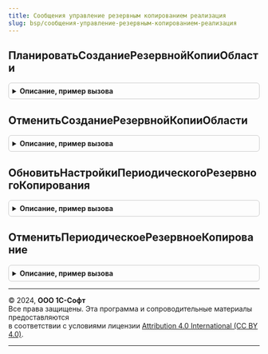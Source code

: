 ```yaml
---
title: Сообщения управление резервным копированием реализация
slug: bsp/сообщения-управление-резервным-копированием-реализация
---
```



## ПланироватьСозданиеРезервнойКопииОбласти
<details style="margin: 1em 0; padding: 0.5em; border: 1px solid #ccc; border-radius: 6px;">

<summary style="font-weight: bold; cursor: pointer;">Описание, пример вызова</summary>

```bsl

// Обработка входящих сообщений с типом {HTTP://www.1c.ru/SaaS/ManageZonesBackup/a.b.c.d}PlanZoneBackup.
// @skip-warning ПустойМетод - особенность реализации.
//
// Параметры:
//  КодОбластиДанных - Число - код области данных,
//  ИдентификаторРезервнойКопии - УникальныйИдентификатор - идентификатор резервной копии,
//  МоментРезервнойКопии - Дата - дата и время резервной копии,
//  Принудительно - Булево - флаг принудительного создания резервной копии.
//  ДляПоддержки - Булево - признак создания копии для службы поддержки.
//
Процедура ПланироватьСозданиеРезервнойКопииОбласти(Знач КодОбластиДанных, Экспорт
```

Пример вызова
```bsl
СообщенияУправлениеРезервнымКопированиемРеализация.ПланироватьСозданиеРезервнойКопииОбласти(КодОбластиДанных, );
```
</details>

## ОтменитьСозданиеРезервнойКопииОбласти
<details style="margin: 1em 0; padding: 0.5em; border: 1px solid #ccc; border-radius: 6px;">

<summary style="font-weight: bold; cursor: pointer;">Описание, пример вызова</summary>

```bsl

// Обработка входящих сообщений с типом {HTTP://www.1c.ru/SaaS/ManageZonesBackup/a.b.c.d}CancelZoneBackup.
// @skip-warning ПустойМетод - особенность реализации.
//
// Параметры:
//  КодОбластиДанных - Число - код области данных,
//  ИдентификаторРезервнойКопии - УникальныйИдентификатор - идентификатор резервной копии.
//
Процедура ОтменитьСозданиеРезервнойКопииОбласти(Знач КодОбластиДанных, Знач ИдентификаторРезервнойКопии) Экспорт
```

Пример вызова
```bsl
СообщенияУправлениеРезервнымКопированиемРеализация.ОтменитьСозданиеРезервнойКопииОбласти(КодОбластиДанных, ИдентификаторРезервнойКопии) 
```
</details>

## ОбновитьНастройкиПериодическогоРезервногоКопирования
<details style="margin: 1em 0; padding: 0.5em; border: 1px solid #ccc; border-radius: 6px;">

<summary style="font-weight: bold; cursor: pointer;">Описание, пример вызова</summary>

```bsl

// Обработка входящих сообщений с типом
// {HTTP://www.1c.ru/SaaS/ManageZonesBackup/a.b.c.d}UpdateScheduledZoneBackupSettings.
// @skip-warning ПустойМетод - особенность реализации.
//
// Параметры:
//  ОбластьДанных - Число - значение разделителя области данных.
//  Настройки - Структура - новые настройки резервного копирования.
//
Процедура ОбновитьНастройкиПериодическогоРезервногоКопирования(Знач ОбластьДанных, Знач Настройки) Экспорт
```

Пример вызова
```bsl
СообщенияУправлениеРезервнымКопированиемРеализация.ОбновитьНастройкиПериодическогоРезервногоКопирования(ОбластьДанных, Настройки) 
```
</details>

## ОтменитьПериодическоеРезервноеКопирование
<details style="margin: 1em 0; padding: 0.5em; border: 1px solid #ccc; border-radius: 6px;">

<summary style="font-weight: bold; cursor: pointer;">Описание, пример вызова</summary>

```bsl

// Обработка входящих сообщений с типом {HTTP://www.1c.ru/SaaS/ManageZonesBackup/a.b.c.d}CancelScheduledZoneBackup.
// @skip-warning ПустойМетод - особенность реализации.
//
// Параметры:
//  ОбластьДанных - Число - значение разделителя области данных.
//
Процедура ОтменитьПериодическоеРезервноеКопирование(Знач ОбластьДанных) Экспорт
```

Пример вызова
```bsl
СообщенияУправлениеРезервнымКопированиемРеализация.ОтменитьПериодическоеРезервноеКопирование(ОбластьДанных) 
```
</details>

---

© 2024, **ООО 1С-Софт**  
Все права защищены. Эта программа и сопроводительные материалы предоставляются  
в соответствии с условиями лицензии [Attribution 4.0 International (CC BY 4.0)](https://creativecommons.org/licenses/by/4.0/legalcode).

---
